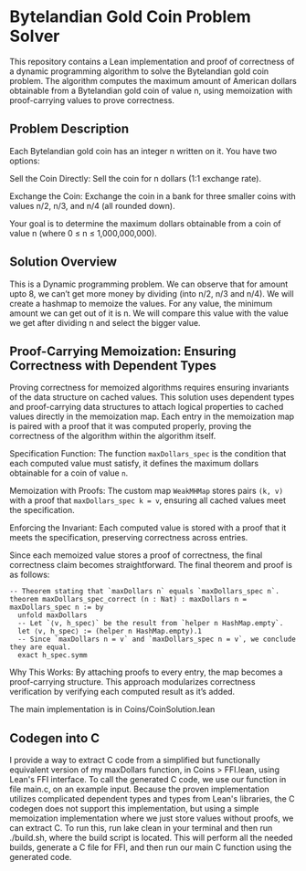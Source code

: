 # Bytelandian Gold Coin Problem Solver

This repository contains a Lean implementation and proof of correctness of a dynamic programming algorithm to solve the Bytelandian gold coin problem. The algorithm computes the maximum amount of American dollars obtainable from a Bytelandian gold coin of value n, using memoization with proof-carrying values to prove correctness.

## Problem Description

Each Bytelandian gold coin has an integer n written on it. You have two options:

Sell the Coin Directly: Sell the coin for n dollars (1:1 exchange rate).

Exchange the Coin: Exchange the coin in a bank for three smaller coins with values n/2, n/3, and n/4 (all rounded down).

Your goal is to determine the maximum dollars obtainable from a coin of value n (where 0 ≤ n ≤ 1,000,000,000).

## Solution Overview

This is a Dynamic programming problem. We can observe that for amount upto 8, we can’t get more money by dividing (into n/2, n/3 and n/4). We will create a hashmap to memoize the values. For any value, the minimum amount we can get out of it is n. We will compare this value with the value we get after dividing n and select the bigger value.

## Proof-Carrying Memoization: Ensuring Correctness with Dependent Types

Proving correctness for memoized algorithms requires ensuring invariants of the data structure on cached values. This solution uses dependent types and proof-carrying data structures to attach logical properties to cached values directly in the memoization map. Each entry in the memoization map is paired with a proof that it was computed properly, proving the correctness of the algorithm within the algorithm itself.

Specification Function: The function `maxDollars_spec` is the condition that each computed value must satisfy, it defines the maximum dollars obtainable for a coin of value `n`.

Memoization with Proofs: The custom map `WeakMHMap` stores pairs `(k, v)` with a proof that `maxDollars_spec k = v`, ensuring all cached values meet the specification.

Enforcing the Invariant: Each computed value is stored with a proof that it meets the specification, preserving correctness across entries.

Since each memoized value stores a proof of correctness, the final correctness claim becomes straightforward. The final theorem and proof is as follows:
```
-- Theorem stating that `maxDollars n` equals `maxDollars_spec n`.
theorem maxDollars_spec_correct (n : Nat) : maxDollars n = maxDollars_spec n := by
  unfold maxDollars
  -- Let `⟨v, h_spec⟩` be the result from `helper n HashMap.empty`.
  let ⟨v, h_spec⟩ := (helper n HashMap.empty).1
  -- Since `maxDollars n = v` and `maxDollars_spec n = v`, we conclude they are equal.
  exact h_spec.symm
```

Why This Works: By attaching proofs to every entry, the map becomes a proof-carrying structure. This approach modularizes correctness verification by verifying each computed result as it’s added.

The main implementation is in Coins/CoinSolution.lean

## Codegen into C

I provide a way to extract C code from a simplified but functionally equivalent version of my maxDollars function, in Coins > FFI.lean, using Lean's FFI interface. To call the generated C code, we use our function in file main.c, on an example input. Because the proven implementation utilizes complicated dependent types and types from Lean's libraries, the C codegen does not support this implementation, but using a simple memoization implementation where we just store values without proofs, we can extract C. To run this, run lake clean in your terminal and then run ./build.sh, where the build script is located. This will perform all the needed builds, generate a C file for FFI, and then run our main C function using the generated code.
